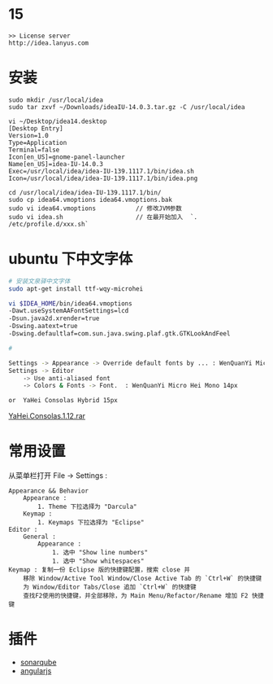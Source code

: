 # 15

```
>> License server 
http://idea.lanyus.com
```
# 安装

```
sudo mkdir /usr/local/idea
sudo tar zxvf ~/Downloads/ideaIU-14.0.3.tar.gz -C /usr/local/idea

vi ~/Desktop/idea14.desktop
[Desktop Entry]
Version=1.0
Type=Application
Terminal=false
Icon[en_US]=gnome-panel-launcher
Name[en_US]=idea-IU-14.0.3
Exec=/usr/local/idea/idea-IU-139.1117.1/bin/idea.sh
Icon=/usr/local/idea/idea-IU-139.1117.1/bin/idea.png

cd /usr/local/idea/idea-IU-139.1117.1/bin/
sudo cp idea64.vmoptions idea64.vmoptions.bak
sudo vi idea64.vmoptions           // 修改JVM参数
sudo vi idea.sh                    // 在最开始加入  `. /etc/profile.d/xxx.sh`
```



# ubuntu 下中文字体

```sh
# 安装文泉驿中文字体
sudo apt-get install ttf-wqy-microhei

vi $IDEA_HOME/bin/idea64.vmoptions
-Dawt.useSystemAAFontSettings=lcd
-Dsun.java2d.xrender=true
-Dswing.aatext=true 
-Dswing.defaultlaf=com.sun.java.swing.plaf.gtk.GTKLookAndFeel

#

Settings -> Appearance -> Override default fonts by ... : WenQuanYi Micro Hei Mono 13px
Settings -> Editor 
    -> Use anti-aliased font
    -> Colors & Fonts -> Font.  : WenQuanYi Micro Hei Mono 14px

or  YaHei Consolas Hybrid 15px
```
[YaHei.Consolas.1.12.rar](http://files.cnblogs.com/icelyb24/YaHei.Consolas.1.12.rar)





# 常用设置

从菜单栏打开 File -> Settings : 

```
Appearance && Behavior
    Appearance :
        1. Theme 下拉选择为 "Darcula"
    Keymap : 
        1. Keymaps 下拉选择为 "Eclipse"
Editor :
    General :
        Appearance : 
            1. 选中 "Show line numbers"
            1. 选中 "Show whitespaces"
Keymap : 复制一份 Eclipse 版的快捷键配置，搜索 close 并
    移除 Window/Active Tool Window/Close Active Tab 的 `Ctrl+W` 的快捷键
    为 Window/Editor Tabs/Close 追加 `Ctrl+W` 的快捷键
    查找F2使用的快捷键，并全部移除，为 Main Menu/Refactor/Rename 增加 F2 快捷键
```

# 插件

* [sonarqube](http://plugins.jetbrains.com/plugin/7238?pr=idea)
* [angularjs](http://plugins.jetbrains.com/plugin/6971?pr=idea)